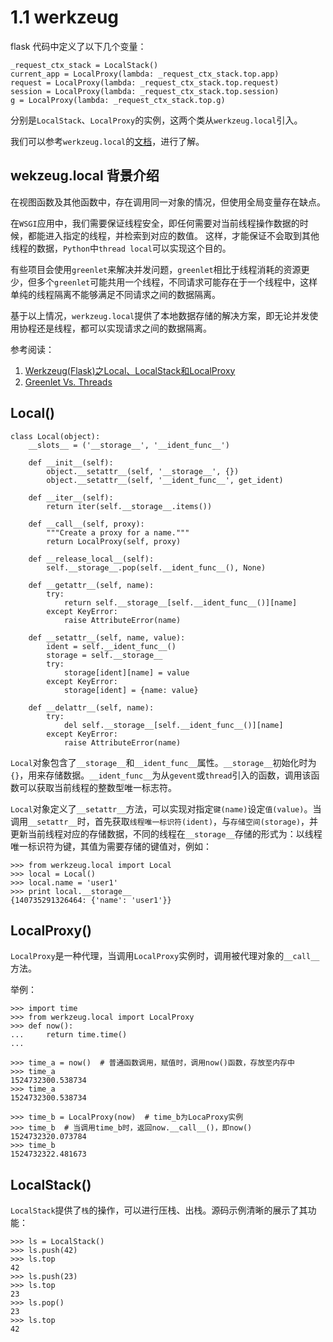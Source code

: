 # 1.1 werkzeug

flask 代码中定义了以下几个变量：

```
_request_ctx_stack = LocalStack()
current_app = LocalProxy(lambda: _request_ctx_stack.top.app)
request = LocalProxy(lambda: _request_ctx_stack.top.request)
session = LocalProxy(lambda: _request_ctx_stack.top.session)
g = LocalProxy(lambda: _request_ctx_stack.top.g)
```

分别是`LocalStack`、`LocalProxy`的实例，这两个类从`werkzeug.local`引入。

我们可以参考`werkzeug.local`的[文档](http://werkzeug.pocoo.org/docs/0.14/local/)，进行了解。

## wekzeug.local 背景介绍

在视图函数及其他函数中，存在调用同一对象的情况，但使用全局变量存在缺点。

在`WSGI`应用中，我们需要保证线程安全，即任何需要对当前线程操作数据的时候，都能进入指定的线程，并检索到对应的数值。
这样，才能保证不会取到其他线程的数据，`Python`中`thread local`可以实现这个目的。

有些项目会使用`greenlet`来解决并发问题，`greenlet`相比于线程消耗的资源更少，但多个`greenlet`可能共用一个线程，不同请求可能存在于一个线程中，这样单纯的线程隔离不能够满足不同请求之间的数据隔离。

基于以上情况，`werkzeug.local`提供了本地数据存储的解决方案，即无论并发使用协程还是线程，都可以实现请求之间的数据隔离。

参考阅读：

1. [Werkzeug(Flask)之Local、LocalStack和LocalProxy](https://www.jianshu.com/p/3f38b777a621)
2. [Greenlet Vs. Threads](https://stackoverflow.com/questions/15556718/greenlet-vs-threads)

## Local()

```
class Local(object):
    __slots__ = ('__storage__', '__ident_func__')

    def __init__(self):
        object.__setattr__(self, '__storage__', {})
        object.__setattr__(self, '__ident_func__', get_ident)

    def __iter__(self):
        return iter(self.__storage__.items())

    def __call__(self, proxy):
        """Create a proxy for a name."""
        return LocalProxy(self, proxy)

    def __release_local__(self):
        self.__storage__.pop(self.__ident_func__(), None)

    def __getattr__(self, name):
        try:
            return self.__storage__[self.__ident_func__()][name]
        except KeyError:
            raise AttributeError(name)

    def __setattr__(self, name, value):
        ident = self.__ident_func__()
        storage = self.__storage__
        try:
            storage[ident][name] = value
        except KeyError:
            storage[ident] = {name: value}

    def __delattr__(self, name):
        try:
            del self.__storage__[self.__ident_func__()][name]
        except KeyError:
            raise AttributeError(name)
```


`Local`对象包含了`__storage__`和`__ident_func__`属性。`__storage__`初始化时为`{}`，用来存储数据。`__ident_func__`为从`gevent`或`thread`引入的函数，调用该函数可以获取当前线程的整数型唯一标志符。

`Local`对象定义了`__setattr__`方法，可以实现对指定`键(name)`设定`值(value)`。当调用`__setattr__`时，首先获取`线程唯一标识符(ident)`，与`存储空间(storage)`，并更新当前线程对应的存储数据，不同的线程在`__storage__`存储的形式为：以线程唯一标识符为键，其值为需要存储的键值对，例如：


```
>>> from werkzeug.local import Local
>>> local = Local()
>>> local.name = 'user1'
>>> print local.__storage__
{140735291326464: {'name': 'user1'}}
```

## LocalProxy()

`LocalProxy`是一种代理，当调用`LocalProxy`实例时，调用被代理对象的`__call__`方法。

举例：

```
>>> import time
>>> from werkzeug.local import LocalProxy
>>> def now():
...     return time.time()
...

>>> time_a = now()  # 普通函数调用，赋值时，调用now()函数，存放至内存中
>>> time_a
1524732300.538734
>>> time_a
1524732300.538734

>>> time_b = LocalProxy(now)  # time_b为LocaProxy实例
>>> time_b  # 当调用time_b时，返回now.__call__()，即now()
1524732320.073784
>>> time_b
1524732322.481673
```


## LocalStack()

`LocalStack`提供了`栈`的操作，可以进行压栈、出栈。源码示例清晰的展示了其功能：

```
>>> ls = LocalStack()
>>> ls.push(42)
>>> ls.top
42
>>> ls.push(23)
>>> ls.top
23
>>> ls.pop()
23
>>> ls.top
42
```
